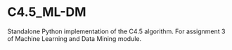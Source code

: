 # C4.5_ML-DM
Standalone Python implementation of the C4.5 algorithm. For assignment 3 of Machine Learning and Data Mining module.
